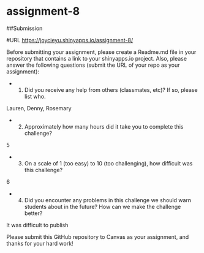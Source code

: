 # assignment-8
##Submission

#URL 
https://joycieyu.shinyapps.io/assignment-8/

Before submitting your assignment, please create a Readme.md file in your repository that contains a link to your shinyapps.io project. Also, please answer the following questions (submit the URL of your repo as your assignment):

- 1. Did you receive any help from others (classmates, etc)? If so, please list who.

Lauren, Denny, Rosemary

- 2. Approximately how many hours did it take you to complete this challenge?

5

- 3. On a scale of 1 (too easy) to 10 (too challenging), how difficult was this challenge?

6

- 4. Did you encounter any problems in this challenge we should warn students about in the future? How can we make the challenge better?

It was difficult to publish



Please submit this GitHub repository to Canvas as your assignment, and thanks for your hard work!